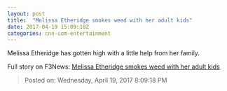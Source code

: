 ```yaml
---
layout: post
title:  "Melissa Etheridge smokes weed with her adult kids"
date: 2017-04-19 15:09:18Z
categories: cnn-com-entertainment
---
```


Melissa Etheridge has gotten high with a little help from her family.


Full story on F3News: [Melissa Etheridge smokes weed with her adult kids](http://www.f3nws.com/n/ckGbDF)

> Posted on: Wednesday, April 19, 2017 8:09:18 PM
